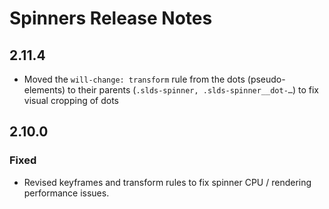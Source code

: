 <!-- Release notes authoring guidelines: http://keepachangelog.com/ -->

# Spinners Release Notes

<!-- ## [Unreleased] -->

## 2.11.4

- Moved the `will-change: transform` rule from the dots (pseudo-elements) to their parents (`.slds-spinner,
.slds-spinner__dot-…`) to fix visual cropping of dots

## 2.10.0

### Fixed

- Revised keyframes and transform rules to fix spinner CPU / rendering performance issues.
